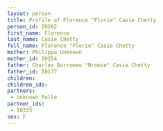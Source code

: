 ```yaml
---
layout: person
title: Profile of Florence "Florie" Casie Chetty
person_id: I0262
first_name: Florence
last_name: Casie Chetty
full_name: Florence "Florie" Casie Chetty
mother: Philippa Unknown
mother_id: I0254
father: Charles Borromeo "Bromie" Casie Chetty
father_id: I0177
children:
children_ids:
partners:
 - Unknown Pulle
partner_ids:
 - I0335
sex: F
---
```


